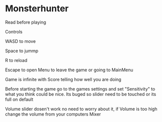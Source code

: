 # Monsterhunter
Read before playing 

Controls 

WASD to move

Space to jummp

R to reload

Escape to open Menu to leave  the game or going to MainMenu

Game is infinite with Score telling how well you are doing

Before starting the game go to the games settings and set "Sensitivity" to what you think could be nice. Its buged so slider need to be touched or its full on default

Volume slider dosen't work no need to worry about it, if Volume is too high change the volume from your computers Mixer
